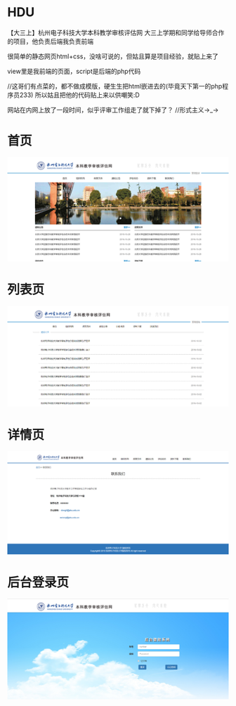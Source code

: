 # HDU
【大三上】杭州电子科技大学本科教学审核评估网
大三上学期和同学给导师合作的项目，他负责后端我负责前端

很简单的静态网页html+css，没啥可说的，但姑且算是项目经验，就贴上来了

view里是我前端的页面，script是后端的php代码

//这哥们有点菜的，都不做成模版，硬生生把html嵌进去的(毕竟天下第一的php程序员233) 所以姑且把他的代码贴上来以供嘲笑:D

网站在内网上放了一段时间，似乎评审工作组走了就下掉了？ //形式主义→_→

# 首页
![Index](https://github.com/XiaYaoShiXin/HDU/blob/master/Preview/Index.PNG)
# 列表页
![Notice](https://github.com/XiaYaoShiXin/HDU/blob/master/Preview/Notice.PNG)
# 详情页
![Contact](https://github.com/XiaYaoShiXin/HDU/blob/master/Preview/Contact.PNG)
# 后台登录页
![Login](https://github.com/XiaYaoShiXin/HDU/blob/master/Preview/Login.PNG)
